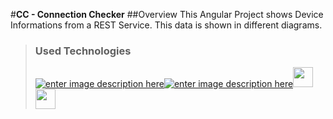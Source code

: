 #**CC - Connection Checker**
##Overview
This Angular Project shows Device Informations from a REST Service. This data is shown in different diagrams.

>### **Used Technologies**
>
>[![enter image description here](http://angular.io/resources/images/favicons/favicon-32x32.png)](http://angular.io)[![enter image description here](http://getbootstrap.com/favicon.ico)](http://getbootstrap.com)[<img src="https://developers.google.com/_static/3d8c0e9eaa/images/favicon.png" width="32">](https://developers.google.com/chart/)[<img src="http://fontawesome.io/assets/ico/favicon.ico" width="32">](http://fontawesome.io/)
